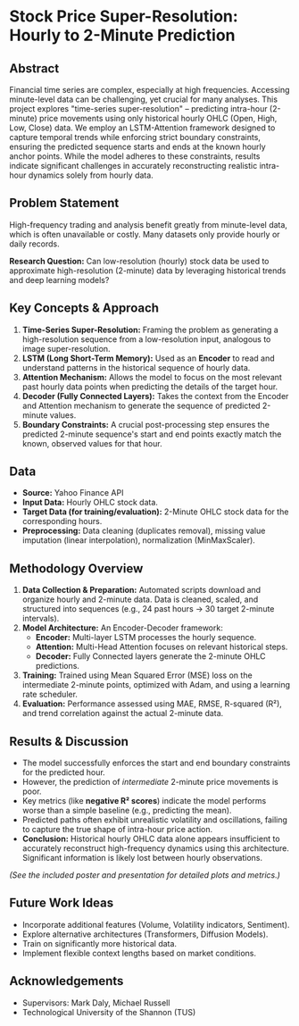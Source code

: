 # Stock Price Super-Resolution: Hourly to 2-Minute Prediction

## Abstract

Financial time series are complex, especially at high frequencies. Accessing minute-level data can be challenging, yet crucial for many analyses. This project explores "time-series super-resolution" – predicting intra-hour (2-minute) price movements using only historical hourly OHLC (Open, High, Low, Close) data. We employ an LSTM-Attention framework designed to capture temporal trends while enforcing strict boundary constraints, ensuring the predicted sequence starts and ends at the known hourly anchor points. While the model adheres to these constraints, results indicate significant challenges in accurately reconstructing realistic intra-hour dynamics solely from hourly data.

## Problem Statement

High-frequency trading and analysis benefit greatly from minute-level data, which is often unavailable or costly. Many datasets only provide hourly or daily records.

**Research Question:** Can low-resolution (hourly) stock data be used to approximate high-resolution (2-minute) data by leveraging historical trends and deep learning models?

## Key Concepts & Approach

1.  **Time-Series Super-Resolution:** Framing the problem as generating a high-resolution sequence from a low-resolution input, analogous to image super-resolution.
2.  **LSTM (Long Short-Term Memory):** Used as an **Encoder** to read and understand patterns in the historical sequence of hourly data.
3.  **Attention Mechanism:** Allows the model to focus on the most relevant past hourly data points when predicting the details of the target hour.
4.  **Decoder (Fully Connected Layers):** Takes the context from the Encoder and Attention mechanism to generate the sequence of predicted 2-minute values.
5.  **Boundary Constraints:** A crucial post-processing step ensures the predicted 2-minute sequence's start and end points exactly match the known, observed values for that hour.

## Data

*   **Source:** Yahoo Finance API
*   **Input Data:** Hourly OHLC stock data.
*   **Target Data (for training/evaluation):** 2-Minute OHLC stock data for the corresponding hours.
*   **Preprocessing:** Data cleaning (duplicates removal), missing value imputation (linear interpolation), normalization (MinMaxScaler).

## Methodology Overview

1.  **Data Collection & Preparation:** Automated scripts download and organize hourly and 2-minute data. Data is cleaned, scaled, and structured into sequences (e.g., 24 past hours -> 30 target 2-minute intervals).
2.  **Model Architecture:** An Encoder-Decoder framework:
    *   **Encoder:** Multi-layer LSTM processes the hourly sequence.
    *   **Attention:** Multi-Head Attention focuses on relevant historical steps.
    *   **Decoder:** Fully Connected layers generate the 2-minute OHLC predictions.
3.  **Training:** Trained using Mean Squared Error (MSE) loss on the intermediate 2-minute points, optimized with Adam, and using a learning rate scheduler.
4.  **Evaluation:** Performance assessed using MAE, RMSE, R-squared (R²), and trend correlation against the actual 2-minute data.

## Results & Discussion

*   The model successfully enforces the start and end boundary constraints for the predicted hour.
*   However, the prediction of *intermediate* 2-minute price movements is poor.
*   Key metrics (like **negative R² scores**) indicate the model performs worse than a simple baseline (e.g., predicting the mean).
*   Predicted paths often exhibit unrealistic volatility and oscillations, failing to capture the true shape of intra-hour price action.
*   **Conclusion:** Historical hourly OHLC data alone appears insufficient to accurately reconstruct high-frequency dynamics using this architecture. Significant information is likely lost between hourly observations.

*(See the included poster and presentation for detailed plots and metrics.)*

## Future Work Ideas

*   Incorporate additional features (Volume, Volatility indicators, Sentiment).
*   Explore alternative architectures (Transformers, Diffusion Models).
*   Train on significantly more historical data.
*   Implement flexible context lengths based on market conditions.

## Acknowledgements

*   Supervisors: Mark Daly, Michael Russell
*   Technological University of the Shannon (TUS)
